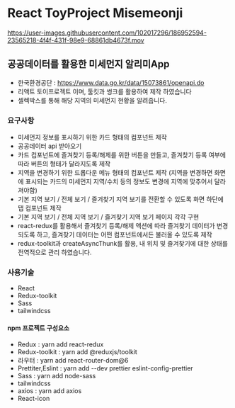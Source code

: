 # React ToyProject Misemeonji


https://user-images.githubusercontent.com/102017296/186952594-23565218-4f4f-431f-98e9-68861db4673f.mov

## 공공데이터를 활용한 미세먼지 알리미App

- 한국환경공단 : https://www.data.go.kr/data/15073861/openapi.do
- 리액트 토이프로젝트 이며, 툴킷과 썽크를 활용하여 제작 하였습니다
- 셀렉박스를 통해 해당 지역의 미세먼지 현황을 알려줍니다.

### 요구사항

- 미세먼지 정보를 표시하기 위한 카드 형태의 컴포넌트 제작
- 공공데이터 api 받아오기
- 카드 컴포넌트에 즐겨찾기 등록/해제를 위한 버튼을 만들고, 즐겨찾기 등록 여부에 따라 버튼의 형태가 달라지도록 제작
- 지역을 변경하기 위한 드롭다운 메뉴 형태의 컴포넌트 제작 (지역을 변경하면 화면에 표시되는 카드의 미세먼지 지역/수치 등의 정보도 변경에 지역에 맞추어서 달라져야함)
- 기본 지역 보기 / 전체 보기 / 즐겨찾기 지역 보기를 전환할 수 있도록 화면 하단에 탭 컴포넌트 제작
- 기본 지역 보기 / 전체 지역 보기 / 즐겨찾기 지역 보기 페이지 각각 구현
- react-redux를 활용해서 즐겨찾기 등록/해제 액션에 따라 즐겨찾기 데이터가 변경되도록 하고, 즐겨찾기 데이터는 어떤 컴포넌트에서든 불러올 수 있도록 제작
- redux-toolkit과 createAsyncThunk를 활용, 내 위치 및 즐겨찾기에 대한 상태를 전역적으로 관리 하였습니다.

### 사용기술

- React
- Redux-toolkit
- Sass
- tailwindcss

#### npm 프로젝트 구성요소

- Redux : yarn add react-redux
- Redux-toolkit : yarn add @reduxjs/toolkit
- 라우터 : yarn add react-router-dom@6
- Prettiter,Eslint : yarn add --dev prettier eslint-config-prettier
- Sass : yarn add node-sass
- tailwindcss
- axios : yarn add axios
- React-icon
